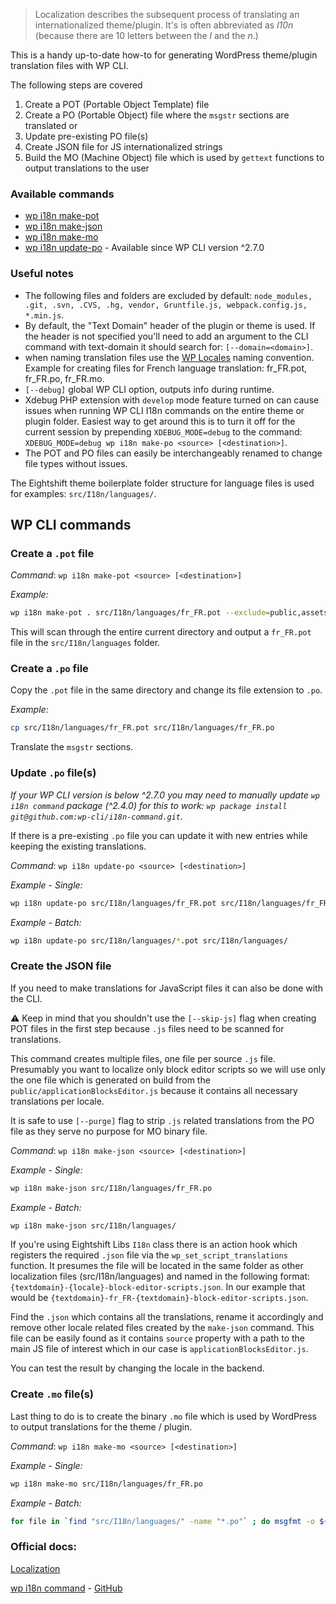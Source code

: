 > Localization describes the subsequent process of translating an internationalized theme/plugin. It's is often abbreviated as _l10n_ (because there are 10 letters between the _l_ and the _n_.)

This is a handy up-to-date how-to for generating WordPress theme/plugin translation files with WP CLI.

The following steps are covered

1. Create a POT (Portable Object Template) file
2. Create a PO (Portable Object) file where the `msgstr` sections are translated or
3. Update pre-existing PO file(s)
4. Create JSON file for JS internationalized strings
5. Build the MO (Machine Object) file which is used by `gettext` functions to output translations to the user

### Available commands

- [wp i18n make-pot](https://github.com/wp-cli/i18n-command#wp-i18n-make-pot)
- [wp i18n make-json](https://github.com/wp-cli/i18n-command#wp-i18n-make-json)
- [wp i18n make-mo](https://github.com/wp-cli/i18n-command#wp-i18n-make-mo)
- [wp i18n update-po](https://github.com/wp-cli/i18n-command#wp-i18n-update-po) - Available since WP CLI version ^2.7.0

### Useful notes
- The following files and folders are excluded by default: `node_modules, .git, .svn, .CVS, .hg, vendor, Gruntfile.js, webpack.config.js, *.min.js`.
- By default, the "Text Domain" header of the plugin or theme is used. If the header is not specified you'll need to add an argument to the CLI command with text-domain it should search for: `[--domain=<domain>]`.
- when naming translation files use the [WP Locales](https://make.wordpress.org/polyglots/teams/) naming convention. Example for creating files for French language translation: fr_FR.pot, fr_FR.po, fr_FR.mo.
- `[--debug]` global WP CLI option, outputs info during runtime.
- Xdebug PHP extension with `develop` mode feature turned on can cause issues when running WP CLI I18n commands on the entire theme or plugin folder. Easiest way to get around this is to turn it off for the current session by prepending `XDEBUG_MODE=debug` to the command: `XDEBUG_MODE=debug wp i18n make-po <source> [<destination>]`.
- The POT and PO files can easily be interchangeably renamed to change file types without issues.

The Eightshift theme boilerplate folder structure for language files is used for examples: `src/I18n/languages/`.

## WP CLI commands

### Create a `.pot` file

_Command_: `wp i18n make-pot <source> [<destination>]`

_Example:_

```bash
wp i18n make-pot . src/I18n/languages/fr_FR.pot --exclude=public,assets
```

This will scan through the entire current directory and output a `fr_FR.pot` file in the `src/I18n/languages` folder.

### Create a `.po` file

Copy the `.pot` file in the same directory and change its file extension to `.po`.

_Example:_

```bash
cp src/I18n/languages/fr_FR.pot src/I18n/languages/fr_FR.po
```

Translate the `msgstr` sections.

### Update `.po` file(s)

_If your WP CLI version is below ^2.7.0 you may need to manually update `wp i18n command` package (^2.4.0) for this to work: `wp package install git@github.com:wp-cli/i18n-command.git`._

If there is a pre-existing `.po` file you can update it with new entries while keeping the existing translations.

_Command_: `wp i18n update-po <source> [<destination>]`

_Example - Single:_

```bash
wp i18n update-po src/I18n/languages/fr_FR.pot src/I18n/languages/fr_FR.po
```

_Example - Batch:_

```bash
wp i18n update-po src/I18n/languages/*.pot src/I18n/languages/
```

### Create the JSON file
If you need to make translations for JavaScript files it can also be done with the CLI.

⚠️ Keep in mind that you shouldn't use the `[--skip-js]` flag when creating POT files in the first step because `.js` files need to be scanned for translations.

This command creates multiple files, one file per source `.js` file. Presumably you want to localize only block editor scripts so we will use only the one file which is generated on build from the `public/applicationBlocksEditor.js` because it contains all necessary translations per locale.

It is safe to use `[--purge]` flag to strip `.js` related translations from the PO file as they serve no purpose for MO binary file.

_Command_: `wp i18n make-json <source> [<destination>]`

_Example - Single:_

```bash
wp i18n make-json src/I18n/languages/fr_FR.po
```

_Example - Batch:_

```bash
wp i18n make-json src/I18n/languages/
```

If you're using Eightshift Libs `I18n` class there is an action hook which registers the required `.json` file via the `wp_set_script_translations` function. It presumes the file will be located in the same folder as other localization files (src/I18n/languages) and named in the following format: `{textdomain}-{locale}-block-editor-scripts.json`. In our example that would be `{textdomain}-fr_FR-{textdomain}-block-editor-scripts.json`.

Find the `.json` which contains all the translations, rename it accordingly and remove other locale related files created by the `make-json` command. This file can be easily found as it contains `source` property with a path to the main JS file of interest which in our case is `applicationBlocksEditor.js`.

You can test the result by changing the locale in the backend.

### Create `.mo` file(s)

Last thing to do is to create the binary `.mo` file which is used by WordPress to output translations for the theme / plugin.

_Command_: `wp i18n make-mo <source> [<destination>]`

_Example - Single:_

```bash
wp i18n make-mo src/I18n/languages/fr_FR.po
```

_Example - Batch:_

```bash
for file in `find "src/I18n/languages/" -name "*.po"` ; do msgfmt -o ${file/.po/.mo} $file ; done
```

### Official docs:
[Localization](https://developer.wordpress.org/plugins/internationalization/localization/)

[wp i18n command](https://developer.wordpress.org/cli/commands/i18n/) -
[GitHub](https://github.com/wp-cli/i18n-command)

